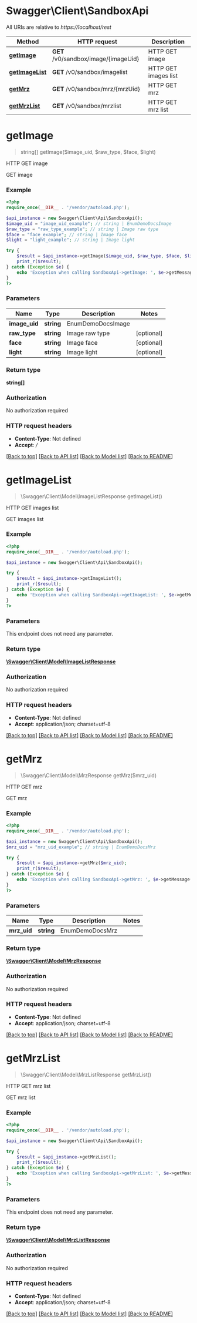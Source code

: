 # Swagger\Client\SandboxApi

All URIs are relative to *https://localhost/rest*

Method | HTTP request | Description
------------- | ------------- | -------------
[**getImage**](SandboxApi.md#getImage) | **GET** /v0/sandbox/image/{imageUid} | HTTP GET image
[**getImageList**](SandboxApi.md#getImageList) | **GET** /v0/sandbox/imagelist | HTTP GET images list
[**getMrz**](SandboxApi.md#getMrz) | **GET** /v0/sandbox/mrz/{mrzUid} | HTTP GET mrz
[**getMrzList**](SandboxApi.md#getMrzList) | **GET** /v0/sandbox/mrzlist | HTTP GET mrz list


# **getImage**
> string[] getImage($image_uid, $raw_type, $face, $light)

HTTP GET image

GET image

### Example
```php
<?php
require_once(__DIR__ . '/vendor/autoload.php');

$api_instance = new Swagger\Client\Api\SandboxApi();
$image_uid = "image_uid_example"; // string | EnumDemoDocsImage
$raw_type = "raw_type_example"; // string | Image raw type
$face = "face_example"; // string | Image face
$light = "light_example"; // string | Image light

try {
    $result = $api_instance->getImage($image_uid, $raw_type, $face, $light);
    print_r($result);
} catch (Exception $e) {
    echo 'Exception when calling SandboxApi->getImage: ', $e->getMessage(), PHP_EOL;
}
?>
```

### Parameters

Name | Type | Description  | Notes
------------- | ------------- | ------------- | -------------
 **image_uid** | **string**| EnumDemoDocsImage |
 **raw_type** | **string**| Image raw type | [optional]
 **face** | **string**| Image face | [optional]
 **light** | **string**| Image light | [optional]

### Return type

**string[]**

### Authorization

No authorization required

### HTTP request headers

 - **Content-Type**: Not defined
 - **Accept**: *_/_*

[[Back to top]](#) [[Back to API list]](../../README.md#documentation-for-api-endpoints) [[Back to Model list]](../../README.md#documentation-for-models) [[Back to README]](../../README.md)

# **getImageList**
> \Swagger\Client\Model\ImageListResponse getImageList()

HTTP GET images list

GET images list

### Example
```php
<?php
require_once(__DIR__ . '/vendor/autoload.php');

$api_instance = new Swagger\Client\Api\SandboxApi();

try {
    $result = $api_instance->getImageList();
    print_r($result);
} catch (Exception $e) {
    echo 'Exception when calling SandboxApi->getImageList: ', $e->getMessage(), PHP_EOL;
}
?>
```

### Parameters
This endpoint does not need any parameter.

### Return type

[**\Swagger\Client\Model\ImageListResponse**](../Model/ImageListResponse.md)

### Authorization

No authorization required

### HTTP request headers

 - **Content-Type**: Not defined
 - **Accept**: application/json; charset=utf-8

[[Back to top]](#) [[Back to API list]](../../README.md#documentation-for-api-endpoints) [[Back to Model list]](../../README.md#documentation-for-models) [[Back to README]](../../README.md)

# **getMrz**
> \Swagger\Client\Model\MrzResponse getMrz($mrz_uid)

HTTP GET mrz

GET mrz

### Example
```php
<?php
require_once(__DIR__ . '/vendor/autoload.php');

$api_instance = new Swagger\Client\Api\SandboxApi();
$mrz_uid = "mrz_uid_example"; // string | EnumDemoDocsMrz

try {
    $result = $api_instance->getMrz($mrz_uid);
    print_r($result);
} catch (Exception $e) {
    echo 'Exception when calling SandboxApi->getMrz: ', $e->getMessage(), PHP_EOL;
}
?>
```

### Parameters

Name | Type | Description  | Notes
------------- | ------------- | ------------- | -------------
 **mrz_uid** | **string**| EnumDemoDocsMrz |

### Return type

[**\Swagger\Client\Model\MrzResponse**](../Model/MrzResponse.md)

### Authorization

No authorization required

### HTTP request headers

 - **Content-Type**: Not defined
 - **Accept**: application/json; charset=utf-8

[[Back to top]](#) [[Back to API list]](../../README.md#documentation-for-api-endpoints) [[Back to Model list]](../../README.md#documentation-for-models) [[Back to README]](../../README.md)

# **getMrzList**
> \Swagger\Client\Model\MrzListResponse getMrzList()

HTTP GET mrz list

GET mrz list

### Example
```php
<?php
require_once(__DIR__ . '/vendor/autoload.php');

$api_instance = new Swagger\Client\Api\SandboxApi();

try {
    $result = $api_instance->getMrzList();
    print_r($result);
} catch (Exception $e) {
    echo 'Exception when calling SandboxApi->getMrzList: ', $e->getMessage(), PHP_EOL;
}
?>
```

### Parameters
This endpoint does not need any parameter.

### Return type

[**\Swagger\Client\Model\MrzListResponse**](../Model/MrzListResponse.md)

### Authorization

No authorization required

### HTTP request headers

 - **Content-Type**: Not defined
 - **Accept**: application/json; charset=utf-8

[[Back to top]](#) [[Back to API list]](../../README.md#documentation-for-api-endpoints) [[Back to Model list]](../../README.md#documentation-for-models) [[Back to README]](../../README.md)

